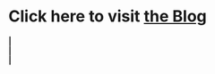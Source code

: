 # Click here to visit [the Blog](https://juspreet51.github.io/)
<b>|</b> <br>
<b>|</b> <br>
<b>|</b> <br>
<br>
